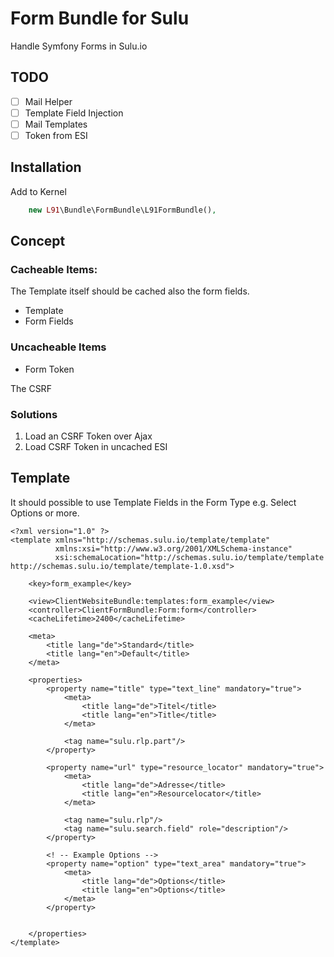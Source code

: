 # Form Bundle for Sulu

Handle Symfony Forms in Sulu.io

## TODO

 - [ ] Mail Helper
 - [ ] Template Field Injection
 - [ ] Mail Templates
 - [ ] Token from ESI

## Installation

Add to Kernel

``` php
    new L91\Bundle\FormBundle\L91FormBundle(),
```

## Concept

### Cacheable Items:

The Template itself should be cached also the form fields.

 - Template
 - Form Fields

### Uncacheable Items

 - Form Token

The CSRF

### Solutions

1. Load an CSRF Token over Ajax
2. Load CSRF Token in uncached ESI 

## Template

It should possible to use Template Fields in the Form Type e.g. Select Options or more.

```
<?xml version="1.0" ?>
<template xmlns="http://schemas.sulu.io/template/template"
          xmlns:xsi="http://www.w3.org/2001/XMLSchema-instance"
          xsi:schemaLocation="http://schemas.sulu.io/template/template http://schemas.sulu.io/template/template-1.0.xsd">

    <key>form_example</key>

    <view>ClientWebsiteBundle:templates:form_example</view>
    <controller>ClientFormBundle:Form:form</controller>
    <cacheLifetime>2400</cacheLifetime>

    <meta>
        <title lang="de">Standard</title>
        <title lang="en">Default</title>
    </meta>

    <properties>
        <property name="title" type="text_line" mandatory="true">
            <meta>
                <title lang="de">Titel</title>
                <title lang="en">Title</title>
            </meta>

            <tag name="sulu.rlp.part"/>
        </property>

        <property name="url" type="resource_locator" mandatory="true">
            <meta>
                <title lang="de">Adresse</title>
                <title lang="en">Resourcelocator</title>
            </meta>

            <tag name="sulu.rlp"/>
            <tag name="sulu.search.field" role="description"/>
        </property>

        <! -- Example Options -->
        <property name="option" type="text_area" mandatory="true">
            <meta>
                <title lang="de">Options</title>
                <title lang="en">Options</title>
            </meta>
        </property>


    </properties>
</template>
```
